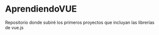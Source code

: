 # AprendiendoVUE
Repositorio donde subiré los primeros proyectos que incluyan las librerías de vue.js

